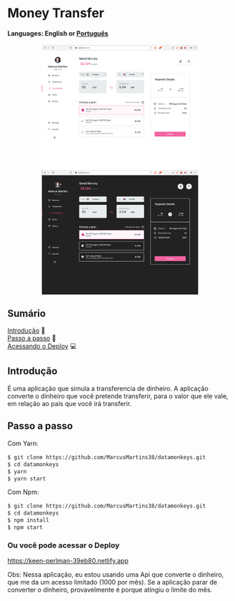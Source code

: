 # Money Transfer

#### Languages: English or <a href="https://github.com/MarcusMartins38/datamonkeys/blob/master/README-pt.md">Português<a/>

<p align="center">
<img src="./.github/HomeLigth.png" width=350 align="center" />
<img src="./.github/HomeDark.png" width=350 align="center" />
</p>

## Sumário
[Introdução](#intro) :door:  
[Passo a passo](#passo-a-passo) :open_book:  
[Acessando o Deploy](#ou-você-pode-acessar-o-deploy) :computer:



## Introdução

É uma aplicação que simula a transferencia de dinheiro. A aplicação converte o dinheiro que você pretende transferir, para o valor que ele vale, em relação ao país que você irá transferir.

## Passo a passo

Com Yarn:
```
$ git clone https://github.com/MarcusMartins38/datamonkeys.git
$ cd datamonkeys
$ yarn
$ yarn start
```
Com Npm:

```
$ git clone https://github.com/MarcusMartins38/datamonkeys.git
$ cd datamonkeys
$ npm install
$ npm start
```

### Ou você pode acessar o Deploy

https://keen-perlman-39eb80.netlify.app


Obs: Nessa aplicação, eu estou usando uma Api que converte o dinheiro, que me da um acesso limitado (1000 por mês). Se a aplicação parar de converter o dinheiro, provavelmente é porque atingiu o limite do mês.
